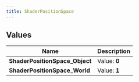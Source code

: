 ```yaml
---
title: ShaderPositionSpace
---
```


## Values

| Name | Description |
| ---- | ----------- |
| **ShaderPositionSpace\_Object** | Value: **0** |
| **ShaderPositionSpace\_World** | Value: **1** |

